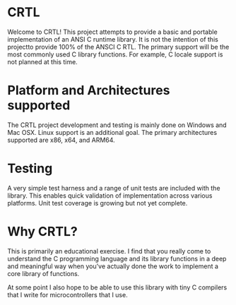 # CRTL

Welcome to CRTL! This project attempts to provide a basic and portable 
implementation of an ANSI C runtime library. It is not the intention of
this projectto provide 100% of the ANSCI C RTL. The primary support will
be the most commonly used C library functions. For example, C locale support
is not planned at this time.

# Platform and Architectures supported

The CRTL project development and testing is mainly done on Windows and 
Mac OSX. Linux support is an additional goal. The primary architectures 
supported are x86, x64, and ARM64.

# Testing

A very simple test harness and a range of unit tests are included with the 
library. This enables quick validation of implementation across various 
platforms. Unit test coverage is growing but not yet complete.

# Why CRTL?

This is primarily an educational exercise. I find that you really come to
understand the C programming language and its library functions in a deep
and meaningful way when you've actually done the work to implement a core 
library of functions.

At some point I also hope to be able to use this library with tiny C 
compilers that I write for microcontrollers that I use.

